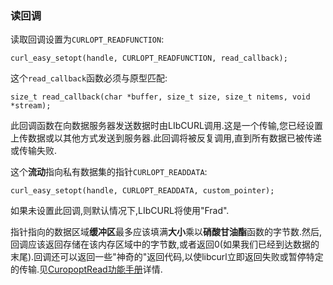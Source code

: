 
### 读回调

读取回调设置为`CURLOPT_READFUNCTION`:

```
curl_easy_setopt(handle, CURLOPT_READFUNCTION, read_callback);
```

这个`read_callback`函数必须与原型匹配:

```
size_t read_callback(char *buffer, size_t size, size_t nitems, void *stream);
```

此回调函数在向数据服务器发送数据时由LIbCURL调用.这是一个传输,您已经设置上传数据或以其他方式发送到服务器.此回调将被反复调用,直到所有数据已被传递或传输失败.

这个**流动**指向私有数据集的指针`CURLOPT_READDATA`:

```
curl_easy_setopt(handle, CURLOPT_READDATA, custom_pointer);
```

如果未设置此回调,则默认情况下,LIbCURL将使用"Frad".

指针指向的数据区域**缓冲区**最多应该填满**大小**乘以**硝酸甘油酯**函数的字节数.然后,回调应该返回存储在该内存区域中的字节数,或者返回0(如果我们已经到达数据的末尾).回调还可以返回一些"神奇的"返回代码,以使libcurl立即返回失败或暂停特定的传输.见[CuropoptRead功能手册](https://curl.haxx.se/libcurl/c/CURLOPT_READFUNCTION.html)详情.
